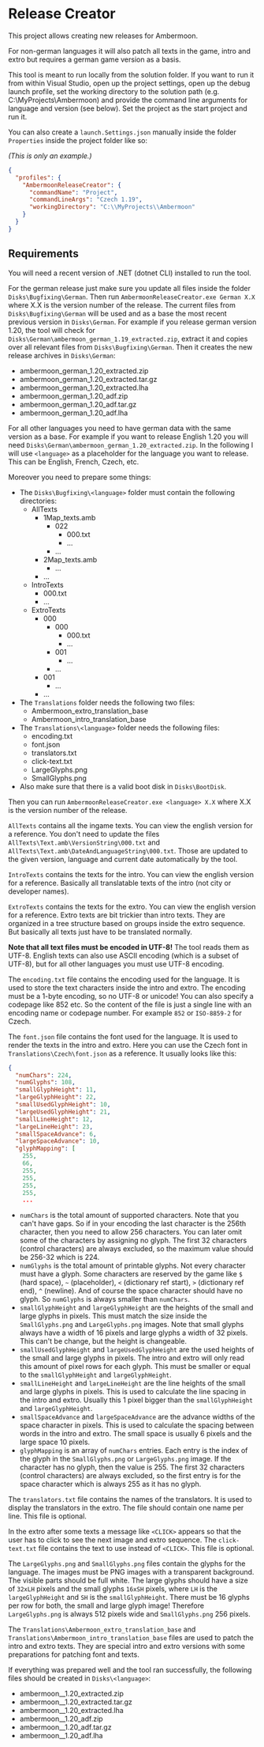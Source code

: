 ﻿# Release Creator

This project allows creating new releases for Ambermoon.

For non-german languages it will also patch all texts in the game, intro and extro but requires a german game version as a basis.

This tool is meant to run locally from the solution folder. If you want to run it from within Visual Studio, open up the
project settings, open up the debug launch profile, set the working directory to the solution path (e.g. C:\MyProjects\Ambermoon)
and provide the command line arguments for language and version (see below). Set the project as the start project and run it.

You can also create a `launch.Settings.json` manually inside the folder `Properties` inside the project folder like so:

*(This is only an example.)*
```json
{
  "profiles": {
    "AmbermoonReleaseCreator": {
      "commandName": "Project",
      "commandLineArgs": "Czech 1.19",
      "workingDirectory": "C:\\MyProjects\\Ambermoon"
    }
  }
}
```


## Requirements

You will need a recent version of .NET (dotnet CLI) installed to run the tool.

For the german release just make sure you update all files inside the folder `Disks\Bugfixing\German`.
Then run `AmbermoonReleaseCreator.exe German X.X` where X.X is the version number of the release.
The current files from `Disks\Bugfixing\German` will be used and as a base the most recent previous
version in `Disks\German`. For example if you release german version 1.20, the tool will check for
`Disks\German\ambermoon_german_1.19_extracted.zip`, extract it and copies over all relevant files from
`Disks\Bugfixing\German`. Then it creates the new release archives in `Disks\German`:
- ambermoon_german_1.20_extracted.zip
- ambermoon_german_1.20_extracted.tar.gz
- ambermoon_german_1.20_extracted.lha
- ambermoon_german_1.20_adf.zip
- ambermoon_german_1.20_adf.tar.gz
- ambermoon_german_1.20_adf.lha

For all other languages you need to have german data with the same version as a base. For example
if you want to release English 1.20 you will need `Disks\German\ambermoon_german_1.20_extracted.zip`.
In the following I will use `<language>` as a placeholder for the language you want to release.
This can be English, French, Czech, etc.

Moreover you need to prepare some things:
- The `Disks\Bugfixing\<language>` folder must contain the following directories:
  - AllTexts
	- 1Map_texts.amb
	  - 022
		- 000.txt
		- ...
	  - ...
	- 2Map_texts.amb
	  - ...
    - ...
  - IntroTexts
	- 000.txt
	- ...
  - ExtroTexts
	- 000
	  - 000
		- 000.txt
		- ...
	  - 001
		- ...
	  - ...
	- 001
	  - ...
	- ...
- The `Translations` folder needs the following two files:
  - Ambermoon_extro_translation_base
  - Ambermoon_intro_translation_base
- The `Translations\<language>` folder needs the following files:
  - encoding.txt
  - font.json
  - translators.txt
  - click-text.txt
  - LargeGlyphs.png
  - SmallGlyphs.png
- Also make sure that there is a valid boot disk in `Disks\BootDisk`.

Then you can run `AmbermoonReleaseCreator.exe <language> X.X` where X.X is the version number of the release.

`AllTexts` contains all the ingame texts. You can view the english version for a reference. You don't need to
update the files `AllTexts\Text.amb\VersionString\000.txt` and `AllTexts\Text.amb\DateAndLanguageString\000.txt`.
Those are updated to the given version, language and current date automatically by the tool.

`IntroTexts` contains the texts for the intro. You can view the english version for a reference.
Basically all translatable texts of the intro (not city or developer names).

`ExtroTexts` contains the texts for the extro. You can view the english version for a reference.
Extro texts are bit trickier than intro texts. They are organized in a tree structure based on
groups inside the extro sequence. But basically all texts just have to be translated normally.

**Note that all text files must be encoded in UTF-8!** The tool reads them as UTF-8. English texts can also
use ASCII encoding (which is a subset of UTF-8), but for all other languages you must use UTF-8 encoding.

The `encoding.txt` file contains the encoding used for the language. It is used to store the text
characters inside the intro and extro. The encoding must be a 1-byte encoding, so no UTF-8 or unicode!
You can also specify a codepage like 852 etc. So the content of the file is just a single line with
an encoding name or codepage number. For example `852` or `ISO-8859-2` for Czech.

The `font.json` file contains the font used for the language. It is used to render the texts in the intro and extro.
Here you can use the Czech font in `Translations\Czech\font.json` as a reference. It usually looks like this:

```json
{
  "numChars": 224,
  "numGlyphs": 108,
  "smallGlyphHeight": 11,
  "largeGlyphHeight": 22,
  "smallUsedGlyphHeight": 10,
  "largeUsedGlyphHeight": 21,
  "smallLineHeight": 12,
  "largeLineHeight": 23,
  "smallSpaceAdvance": 6,
  "largeSpaceAdvance": 10,
  "glyphMapping": [
    255,
    66,
    255,
    255,
    255,
    255,
	...
```

- `numChars` is the total amount of supported characters. Note that you can't have gaps. So if in your encoding the last character is the 256th character, then you need to allow 256 characters. You can later omit some of the characters by assigning no glyph. The first 32 characters (control characters) are always excluded, so the maximum value should be 256-32 which is 224.
- `numGlyphs` is the total amount of printable glyphs. Not every character must have a glyph. Some characters are reserved by the game like `$` (hard space), `~` (placeholder), `<` (dictionary ref start), `>` (dictionary ref end), `^` (newline). And of course the space character should have no glyph. So `numGlyphs` is always smaller than `numChars`.
- `smallGlyphHeight` and `largeGlyphHeight` are the heights of the small and large glyphs in pixels. This must match the size inside the `SmallGlyphs.png` and `LargeGlyphs.png` images. Note that small glyphs always have a width of 16 pixels and large glyphs a width of 32 pixels. This can't be change, but the height is changeable.
- `smallUsedGlyphHeight` and `largeUsedGlyphHeight` are the used heights of the small and large glyphs in pixels. The intro and extro will only read this amount of pixel rows for each glyph. This must be smaller or equal to the `smallGlyphHeight` and `largeGlyphHeight`.
- `smallLineHeight` and `largeLineHeight` are the line heights of the small and large glyphs in pixels. This is used to calculate the line spacing in the intro and extro. Usually this 1 pixel bigger than the `smallGlyphHeight` and `largeGlyphHeight`.
- `smallSpaceAdvance` and `largeSpaceAdvance` are the advance widths of the space character in pixels. This is used to calculate the spacing between words in the intro and extro. The small space is usually 6 pixels and the large space 10 pixels.
- `glyphMapping` is an array of `numChars` entries. Each entry is the index of the glyph in the `SmallGlyphs.png` or `LargeGlyphs.png` image. If the character has no glyph, then the value is 255. The first 32 characters (control characters) are always excluded, so the first entry is for the space character which is always 255 as it has no glyph.

The `translators.txt` file contains the names of the translators. It is used to display the translators in the extro. The file should contain one name per line. This file is optional.

In the extro after some texts a message like `<CLICK>` appears so that the user has to click to see the next image and extro sequence. The `click-text.txt` file contains the text to use instead of `<CLICK>`. This file is optional.

The `LargeGlyphs.png` and `SmallGlyphs.png` files contain the glyphs for the language. The images must be PNG images with a transparent background. The visible parts should be full white. The large glyphs should have a size of `32xLH` pixels and the small glyphs `16xSH` pixels, where `LH` is the `largeGlyphHeight` and `SH` is the `smallGlyphHeight`. There must be 16 glyphs per row for both, the small and large glyph image! Therefore `LargeGlyphs.png` is always 512 pixels wide and `SmallGlyphs.png` 256 pixels.

The `Translations\Ambermoon_extro_translation_base` and `Translations\Ambermoon_intro_translation_base` files are used to patch the intro and extro texts. They are special intro and extro versions with some preparations for patching font and texts.


If everything was prepared well and the tool ran successfully, the following files should be created in `Disks\<language>`:
- ambermoon_<language>_1.20_extracted.zip
- ambermoon_<language>_1.20_extracted.tar.gz
- ambermoon_<language>_1.20_extracted.lha
- ambermoon_<language>_1.20_adf.zip
- ambermoon_<language>_1.20_adf.tar.gz
- ambermoon_<language>_1.20_adf.lha
